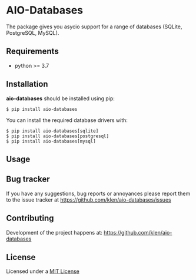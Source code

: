 # AIO-Databases

The package gives you asycio support for a range of databases (SQLite,
PostgreSQL, MySQL).

## Requirements

* python >= 3.7

## Installation

**aio-databases** should be installed using pip:

```shell
$ pip install aio-databases
```

You can install the required database drivers with:

```shell
$ pip install aio-databases[sqlite]
$ pip install aio-databases[postgresql]
$ pip install aio-databases[mysql]
```


## Usage

## Bug tracker

If you have any suggestions, bug reports or annoyances please report them to
the issue tracker at https://github.com/klen/aio-databases/issues


## Contributing

Development of the project happens at: https://github.com/klen/aio-databases


## License

Licensed under a [MIT License](http://opensource.org/licenses/MIT)
